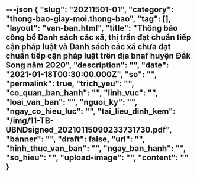 ---json
{
    "slug": "20211501-01",
    "category": "thong-bao-giay-moi.thong-bao",
    "tag": [],
    "layout": "van-ban.html",
    "title": "Thông báo công bố Danh sách các xã, thị trấn đạt chuẩn tiếp cận pháp luật và Danh sách các xã chưa đạt chuẩn tiếp cận pháp luật trên địa bnaf huyện Đắk Song năm 2020",
    "description": "",
    "date": "2021-01-18T00:30:00.000Z",
    "so": "",
    "permalink": true,
    "trich_yeu": "",
    "co_quan_ban_hanh": "",
    "linh_vuc": "",
    "loai_van_ban": "",
    "nguoi_ky": "",
    "ngay_co_hieu_luc": "",
    "tai_lieu_dinh_kem": "/img/11-TB-UBNDsigned_20210115090233731730.pdf",
    "banner": "",
    "draft": false,
    "url": "",
    "hinh_thuc_van_ban": "",
    "ngay_ban_hanh": "",
    "so_hieu": "",
    "upload-image": "",
    "__content__": ""
}
---
